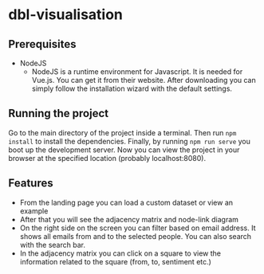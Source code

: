 # dbl-visualisation

## Prerequisites

- NodeJS
  - NodeJS is a runtime environment for Javascript. It is needed for Vue.js. You can get it from their website. After downloading you can simply follow the installation wizard with the default settings.

## Running the project

Go to the main directory of the project inside a terminal. Then run `npm install` to install the dependencies. Finally, by running `npm run serve` you boot up the development server. Now you can view the project in your browser at the specified location (probably localhost:8080).

## Features

- From the landing page you can load a custom dataset or view an example
- After that you will see the adjacency matrix and node-link diagram
- On the right side on the screen you can filter based on email address. It shows all emails from and to the selected people. You can also search with the search bar.
- In the adjacency matrix you can click on a square to view the information related to the square (from, to, sentiment etc.)
